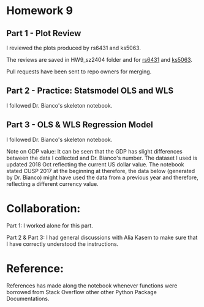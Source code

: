 
# Homework 9
## Part 1 - Plot Review
I reviewed the plots produced by rs6431 and ks5063. 

The reviews are saved in HW9_sz2404 folder and for [rs6431](../HW9_sz2404/rs6431_plotReview_sz2404.md) and [ks5063](../HW9_sz2404/ks5063_plotReview_sz2404.md).

Pull requests have been sent to repo owners for merging. 
## Part 2 - Practice: Statsmodel OLS and WLS
I followed Dr. Bianco's skeleton notebook. 

## Part 3 - OLS & WLS Regression Model

I followed Dr. Bianco's skeleton notebook. 

Note on GDP value: 
It can be seen that the GDP has slight differences between the data I collected and Dr. Bianco's number. The dataset I used is updated 2018 Oct reflecting the current US dollar value. The notebook stated CUSP 2017 at the beginning at therefore, the data below (generated by Dr. Bianco) might have used the data from a previous year and therefore, reflecting a different currency value.

# Collaboration:
Part 1: I worked alone for this part. 

Part 2 & Part 3: I had general discussions with Alia Kasem to make sure that I have correctly understood the instructions. 

# Reference:
References has made along the notebook whenever functions were borrowed from Stack Overflow other other Python Package Documentations. 
